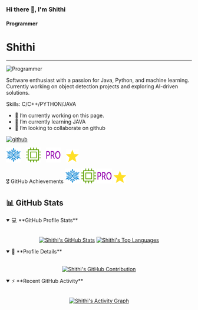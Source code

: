 ### Hi there 👋, I'm Shithi
#### Programmer

<h1>Shithi</h1>

---
![Programmer](https://arturssmirnovs.github.io/github-profile-readme-generator/images/banner.png)

Software enthusiast with a passion for Java, Python, and machine learning. Currently working on object detection projects and exploring AI-driven solutions.

Skills: C/C++/PYTHON/JAVA

- 🔭 I’m currently working on this page. 
- 🌱 I’m currently learning JAVA 
- 👯 I’m looking to collaborate on github 


[<img src='https://cdn.jsdelivr.net/npm/simple-icons@3.0.1/icons/github.svg' alt='github' height='40'>](https://github.com/https://github.com/Shithi14)  

<a href='https://archiveprogram.github.com/'><img src='https://raw.githubusercontent.com/acervenky/animated-github-badges/master/assets/acbadge.gif' width='40' height='40'></a> <a href='https://docs.github.com/en/developers'><img src='https://raw.githubusercontent.com/acervenky/animated-github-badges/master/assets/devbadge.gif' width='40' height='40'></a> <a href='https://github.com/pricing'><img src='https://raw.githubusercontent.com/acervenky/animated-github-badges/master/assets/pro.gif' width='40' height='40'></a> <a href='https://stars.github.com/'><img src='https://raw.githubusercontent.com/acervenky/animated-github-badges/master/assets/starbadge.gif' width='35' height='35'></a> 

🎖️ GitHub Achievements
<a href='https://archiveprogram.github.com/'><img src='https://raw.githubusercontent.com/acervenky/animated-github-badges/master/assets/acbadge.gif' width='40' height='40'></a>
<a href='https://docs.github.com/en/developers'><img src='https://raw.githubusercontent.com/acervenky/animated-github-badges/master/assets/devbadge.gif' width='40' height='40'></a>
<a href='https://github.com/pricing'><img src='https://raw.githubusercontent.com/acervenky/animated-github-badges/master/assets/pro.gif' width='40' height='40'></a>
<a href='https://stars.github.com/'><img src='https://raw.githubusercontent.com/acervenky/animated-github-badges/master/assets/starbadge.gif' width='35' height='35'></a>


## 📊 GitHub Stats

<details open> <summary>💻 **GitHub Profile Stats**</summary> <br/> <p align="center"> <a href="https://github.com/Shithi14"><img alt="Shithi's GitHub Stats" src="https://github-readme-stats.vercel.app/api?username=Shithi14&show_icons=true&count_private=true&theme=react&hide_border=true&bg_color=1F222E&title_color=F85D7F&icon_color=F8D866" height="192px"/></a> <a href="https://github.com/Shithi14"><img alt="Shithi's Top Languages" src="https://github-readme-stats.vercel.app/api/top-langs/?username=Shithi14&langs_count=8&layout=compact&theme=react&hide_border=true&bg_color=1F222E&title_color=F85D7F&icon_color=F8D866" height="192px"/></a> </p> </details>
<details open> <summary>📌 **Profile Details**</summary> <br/> <p align="center"> <a href="https://github.com/Shithi14"> <img src="https://github-profile-summary-cards.vercel.app/api/cards/profile-details?username=Shithi14&theme=radical" alt="Shithi's GitHub Contribution"/> </a> </p> </details>
<details open> <summary>⚡️ **Recent GitHub Activity**</summary> <br/> <p align="center"> <a href="https://github.com/Shithi14/github-readme-activity-graph"><img alt="Shithi's Activity Graph" src="https://github-readme-activity-graph.vercel.app/graph?username=Shithi14&bg_color=1F222E&color=F8D866&line=F85D7F&point=FFFFFF&hide_border=true" /></a> </p> </details>
